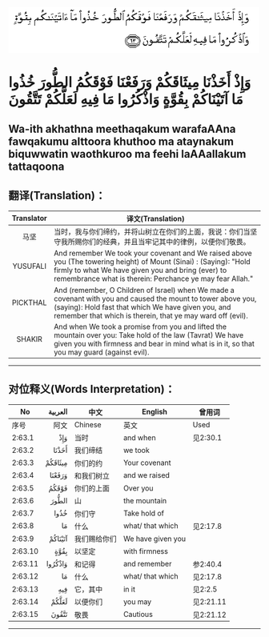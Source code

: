 ![002:063](images/002_063.gif)

#  وَإِذْ أَخَذْنَا مِيثَاقَكُمْ وَرَفَعْنَا فَوْقَكُمُ الطُّورَ خُذُوا مَا آتَيْنَاكُمْ بِقُوَّةٍ وَاذْكُرُوا مَا فِيهِ لَعَلَّكُمْ تَتَّقُونَ 

## Wa-ith akhathna meethaqakum warafaAAna fawqakumu alttoora khuthoo ma ataynakum biquwwatin waothkuroo ma feehi laAAallakum tattaqoona

## 翻译(Translation)：

| Translator | 译文(Translation)                                            |
|:----------:| ------------------------------------------------------------ |
| 马坚       | 当时，我与你们缔约，并将山树立在你们的上面，我说：你们当坚守我所赐你们的经典，并且当牢记其中的律例，以便你们敬畏。 |
| YUSUFALI   | And remember We took your covenant and We raised above you (The towering height) of Mount (Sinai) : (Saying): "Hold firmly to what We have given you and bring (ever) to remembrance what is therein: Perchance ye may fear Allah." |
| PICKTHAL   | And (remember, O Children of Israel) when We made a covenant with you and caused the mount to tower above you, (saying): Hold fast that which We have given you, and remember that which is therein, that ye may ward off (evil). |
| SHAKIR     | And when We took a promise from you and lifted the mountain over you: Take hold of the law (Tavrat) We have given you with firmness and bear in mind what is in it, so that you may guard (against evil). |

---

## 对位释义(Words Interpretation)：

| No      | العربية | 中文         | English           | 曾用词    |
| ------- | ------: | ------------ | ----------------- | --------- |
| 序号    |    阿文 | Chinese      | 英文              | Used      |
| 2:63.1  |     وَإِذْ | 当时         | and when          | 见2:30.1  |
| 2:63.2  |   أَخَذْنَا | 我们缔结     | we took           |           |
| 2:63.3  | مِيثَاقَكُمْ | 你们的约     | Your covenant     |           |
| 2:63.4  |  وَرَفَعْنَا | 和我们树立   | and we raised     |           |
| 2:63.5  |   فَوْقَكُمُ | 你们的上面   | Over you          |           |
| 2:63.6  |   الطُّورَ | 山           | the mountain      |           |
| 2:63.7  |    خُذُوا | 你们守       | Take hold of      |           |
| 2:63.8  |      مَا | 什么         | what/ that which  | 见2:17.8  |
| 2:63.9  | آتَيْنَاكُمْ | 我们赐给你们 | We have given you |           |
| 2:63.10 |    بِقُوَّةٍ | 以坚定       | with firmness     |           |
| 2:63.11 | وَاذْكُرُوا | 和记得       | and remember      | 参2:40.4  |
| 2:63.12 |      مَا | 什么         | what/ that which  | 见2:17.8  |
| 2:63.13 |     فِيهِ | 它，其中     | in it             | 见2:2.5   |
| 2:63.14 |   لَعَلَّكُمْ | 以便你们     | you may           | 见2:21.11 |
| 2:63.15 |   تَتَّقُونَ | 敬畏         | Cautious          | 见2:21.12 |

---
